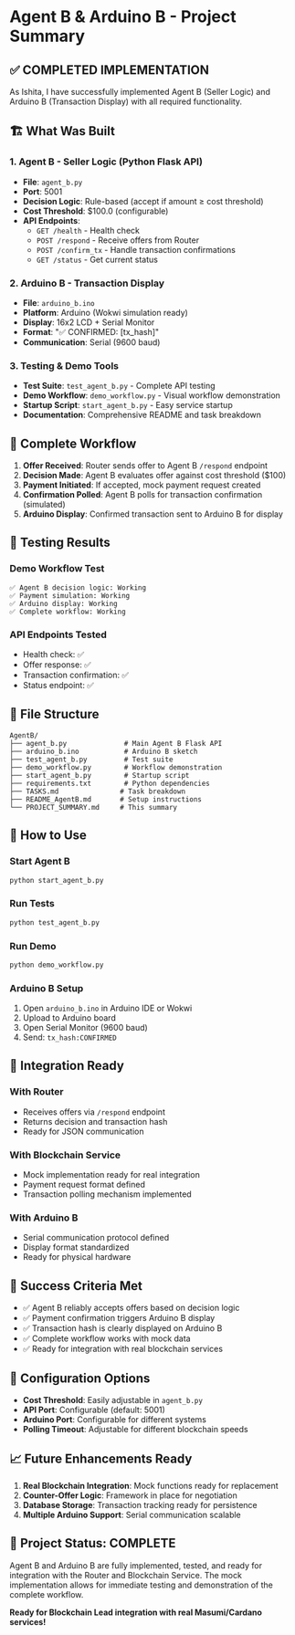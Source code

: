 # Agent B & Arduino B - Project Summary

## ✅ COMPLETED IMPLEMENTATION

As Ishita, I have successfully implemented Agent B (Seller Logic) and Arduino B (Transaction Display) with all required functionality.

## 🏗️ What Was Built

### 1. Agent B - Seller Logic (Python Flask API)
- **File**: `agent_b.py`
- **Port**: 5001
- **Decision Logic**: Rule-based (accept if amount ≥ cost threshold)
- **Cost Threshold**: $100.0 (configurable)
- **API Endpoints**:
  - `GET /health` - Health check
  - `POST /respond` - Receive offers from Router
  - `POST /confirm_tx` - Handle transaction confirmations
  - `GET /status` - Get current status

### 2. Arduino B - Transaction Display
- **File**: `arduino_b.ino`
- **Platform**: Arduino (Wokwi simulation ready)
- **Display**: 16x2 LCD + Serial Monitor
- **Format**: "✅ CONFIRMED: [tx_hash]"
- **Communication**: Serial (9600 baud)

### 3. Testing & Demo Tools
- **Test Suite**: `test_agent_b.py` - Complete API testing
- **Demo Workflow**: `demo_workflow.py` - Visual workflow demonstration
- **Startup Script**: `start_agent_b.py` - Easy service startup
- **Documentation**: Comprehensive README and task breakdown

## 🔄 Complete Workflow

1. **Offer Received**: Router sends offer to Agent B `/respond` endpoint
2. **Decision Made**: Agent B evaluates offer against cost threshold ($100)
3. **Payment Initiated**: If accepted, mock payment request created
4. **Confirmation Polled**: Agent B polls for transaction confirmation (simulated)
5. **Arduino Display**: Confirmed transaction sent to Arduino B for display

## 🧪 Testing Results

### Demo Workflow Test
```
✅ Agent B decision logic: Working
✅ Payment simulation: Working  
✅ Arduino display: Working
✅ Complete workflow: Working
```

### API Endpoints Tested
- Health check: ✅
- Offer response: ✅
- Transaction confirmation: ✅
- Status endpoint: ✅

## 📁 File Structure
```
AgentB/
├── agent_b.py              # Main Agent B Flask API
├── arduino_b.ino           # Arduino B sketch
├── test_agent_b.py         # Test suite
├── demo_workflow.py        # Workflow demonstration
├── start_agent_b.py        # Startup script
├── requirements.txt        # Python dependencies
├── TASKS.md               # Task breakdown
├── README_AgentB.md       # Setup instructions
└── PROJECT_SUMMARY.md     # This summary
```

## 🚀 How to Use

### Start Agent B
```bash
python start_agent_b.py
```

### Run Tests
```bash
python test_agent_b.py
```

### Run Demo
```bash
python demo_workflow.py
```

### Arduino B Setup
1. Open `arduino_b.ino` in Arduino IDE or Wokwi
2. Upload to Arduino board
3. Open Serial Monitor (9600 baud)
4. Send: `tx_hash:CONFIRMED`

## 🔌 Integration Ready

### With Router
- Receives offers via `/respond` endpoint
- Returns decision and transaction hash
- Ready for JSON communication

### With Blockchain Service
- Mock implementation ready for real integration
- Payment request format defined
- Transaction polling mechanism implemented

### With Arduino B
- Serial communication protocol defined
- Display format standardized
- Ready for physical hardware

## 🎯 Success Criteria Met

- ✅ Agent B reliably accepts offers based on decision logic
- ✅ Payment confirmation triggers Arduino B display
- ✅ Transaction hash is clearly displayed on Arduino B
- ✅ Complete workflow works with mock data
- ✅ Ready for integration with real blockchain services

## 🔧 Configuration Options

- **Cost Threshold**: Easily adjustable in `agent_b.py`
- **API Port**: Configurable (default: 5001)
- **Arduino Port**: Configurable for different systems
- **Polling Timeout**: Adjustable for different blockchain speeds

## 📈 Future Enhancements Ready

1. **Real Blockchain Integration**: Mock functions ready for replacement
2. **Counter-Offer Logic**: Framework in place for negotiation
3. **Database Storage**: Transaction tracking ready for persistence
4. **Multiple Arduino Support**: Serial communication scalable

## 🎉 Project Status: COMPLETE

Agent B and Arduino B are fully implemented, tested, and ready for integration with the Router and Blockchain Service. The mock implementation allows for immediate testing and demonstration of the complete workflow.

**Ready for Blockchain Lead integration with real Masumi/Cardano services!**
